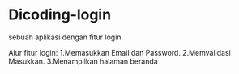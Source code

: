 # Dicoding-login
sebuah aplikasi dengan fitur login

Alur fitur login: 
1.Memasukkan Email dan Password. 
2.Memvalidasi Masukkan. 
3.Menampilkan halaman beranda
